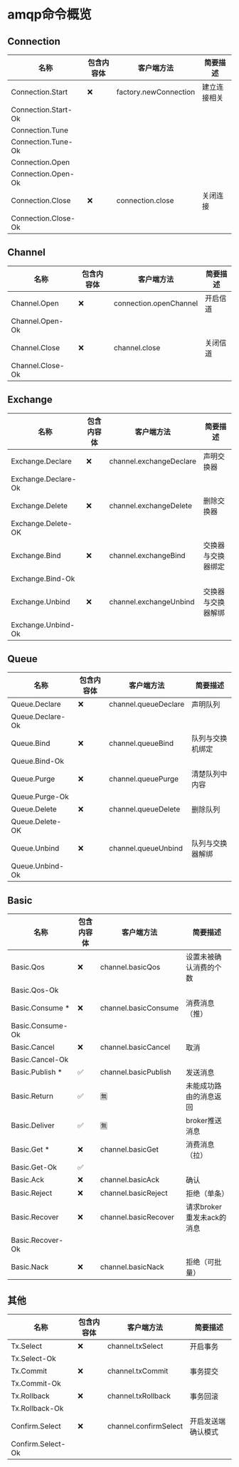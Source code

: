 # amqp命令概览

## Connection

| 名称                | 包含内容体  | 客户端方法              | 简要描述    |
| ---                | ---       | ---                    | ---        |
|Connection.Start    | ❌        |	factory.newConnection |	建立连接相关 |
|Connection.Start-Ok |			
|Connection.Tune	 |		
|Connection.Tune-Ok	 |		
|Connection.Open	 |		
|Connection.Open-Ok	 |		
|Connection.Close	 | ❌        |	connection.close      | 关闭连接    |
|Connection.Close-Ok |

## Channel
| 名称                | 包含内容体  | 客户端方法              | 简要描述    |
| ---                | ---       | ---                    | ---        |
| Channel.Open	     | ❌	     | connection.openChannel |	开启信道    |
| Channel.Open-Ok	 |		
| Channel.Close	     | ❌	     | channel.close          |	关闭信道    |
| Channel.Close-Ok   |


## Exchange
| 名称                | 包含内容体  | 客户端方法               | 简要描述        |
| ---                | ---       | ---                     | ---            |
| Exchange.Declare	 | ❌	     | channel.exchangeDeclare | 声明交换器       |
| Exchange.Declare-Ok|			
| Exchange.Delete	 | ❌	     | channel.exchangeDelete  | 删除交换器       |
| Exchange.Delete-OK |			
| Exchange.Bind	     | ❌	     | channel.exchangeBind    | 交换器与交换器绑定 |
| Exchange.Bind-Ok	 |		
| Exchange.Unbind	 | ❌	     | channel.exchangeUnbind |	交换器与交换器解绑  |
| Exchange.Unbind-Ok |


## Queue
| 名称                | 包含内容体  | 客户端方法              | 简要描述       |
| ---                | ---       | ---                    | ---           |
| Queue.Declare      | 	❌	     | channel.queueDeclare   | 声明队列       |
| Queue.Declare-Ok   |
| Queue.Bind	     | ❌	     | channel.queueBind      | 队列与交换机绑定 | 
| Queue.Bind-Ok	     |
| Queue.Purge	     | ❌	     | channel.queuePurge     | 清楚队列中内容   | 
| Queue.Purge-Ok     |
| Queue.Delete       | 	❌       | 	channel.queueDelete   | 删除队列        | 
| Queue.Delete-OK    |
| Queue.Unbind	     | ❌	     | channel.queueUnbind	 | 队列与交换器解绑  | 
| Queue.Unbind-Ok    |


## Basic
| 名称                | 包含内容体  | 客户端方法             | 简要描述                |
| ---                | ---       | ---                   | ---                    |
| Basic.Qos          | 	❌       | channel.basicQos      | 	设置未被确认消费的个数   | 
| Basic.Qos-Ok		 |
| Basic.Consume *	 | ❌	     | channel.basicConsume	 | 消费消息（推）           | 
| Basic.Consume-Ok   |
| Basic.Cancel       | 	❌	     | channel.basicCancel   | 取消                   | 
| Basic.Cancel-Ok	 |
| Basic.Publish *    | ✅	     | channel.basicPublish  | 发送消息                | 
| Basic.Return	     | ✅        | 	🈚️	                 | 未能成功路由的消息返回    | 
| Basic.Deliver	     | ✅	     | 🈚️	                 | broker推送消息          | 
| Basic.Get *	     | ❌	     | channel.basicGet      | 	消费消息（拉）          | 
| Basic.Get-Ok	     | ✅		
| Basic.Ack	         | ❌	     | channel.basicAck      | 	确认                   | 
| Basic.Reject	     | ❌	     | channel.basicReject	 | 拒绝（单条）             | 
| Basic.Recover	     | ❌	     | channel.basicRecover	 | 请求broker重发未ack的消息 | 
| Basic.Recover-Ok   |
| Basic.Nack	     | ❌	     | channel.basicNack	 | 拒绝（可批量）            | 


## 其他
| 名称                | 包含内容体  | 客户端方法              | 简要描述         |
| ---                | ---       | ---                    | ---             |
| Tx.Select        	 | ❌	     | channel.txSelect	      | 开启事务         | 
| Tx.Select-Ok		 |
| Tx.Commit	         | ❌     	 | channel.txCommit       | 事务提交         |
| Tx.Commit-Ok	     |
| Tx.Rollback	     | ❌        | 	channel.txRollback    | 事务回滚         | 
| Tx.Rollback-Ok	 |
| Confirm.Select	 | ❌        | 	channel.confirmSelect | 开启发送端确认模式 | 
| Confirm.Select-Ok	 | 	

